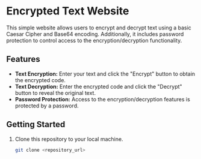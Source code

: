 # Encrypted Text Website

This simple website allows users to encrypt and decrypt text using a basic Caesar Cipher and Base64 encoding. Additionally, it includes password protection to control access to the encryption/decryption functionality.

## Features

- **Text Encryption:** Enter your text and click the "Encrypt" button to obtain the encrypted code.
- **Text Decryption:** Enter the encrypted code and click the "Decrypt" button to reveal the original text.
- **Password Protection:** Access to the encryption/decryption features is protected by a password.

## Getting Started

1. Clone this repository to your local machine.
   ```bash
   git clone <repository_url>
